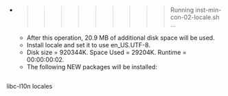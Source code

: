 * >>>>>>>>> Running inst-min-con-02-locale.sh ...
  * After this operation, 20.9 MB of additional disk space will be used.
  * Install locale and set it to use en_US.UTF-8.
  * Disk size = 920344K. Space Used = 29204K. Runtime = 00:00:00:02.
  * The following NEW packages will be installed:
  ```bash
libc-l10n locales
  ```
